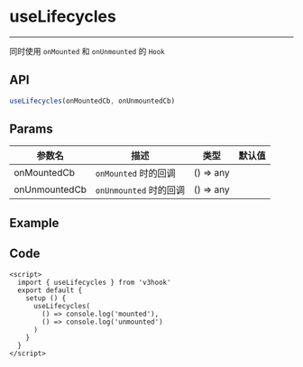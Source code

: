 # useLifecycles
---

同时使用 ``onMounted`` 和 ``onUnmounted`` 的 ``Hook``

## API

```typescript
useLifecycles(onMountedCb, onUnmountedCb)
```

## Params

| 参数名        | 描述                     | 类型      | 默认值 |
| ------------- | ------------------------ | --------- | ------ |
| onMountedCb   | ``onMounted`` 时的回调   | () => any |        |
| onUnmountedCb | ``onUnmounted`` 时的回调 | () => any |        |



## Example



<UseLifecycles/>



## Code

```vue
<script>
  import { useLifecycles } from 'v3hook'
  export default {
    setup () {
      useLifecycles(
        () => console.log('mounted'),
        () => console.log('unmounted')
      )
    }
  }
</script>
```

